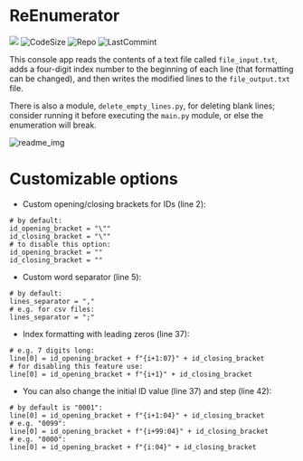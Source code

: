 ReEnumerator
=======================================================================

![](https://img.shields.io/tokei/lines/github.com/AlexeyLepov/ReEnumerator?style=for-the-badge)
![CodeSize](https://img.shields.io/github/languages/code-size/AlexeyLepov/ReEnumerator?style=for-the-badge)
![Repo](https://img.shields.io/github/repo-size/AlexeyLepov/ReEnumerator?style=for-the-badge)
![LastCommint](https://img.shields.io/github/last-commit/AlexeyLepov/ReEnumerator?style=for-the-badge)

This console app reads the contents of a text file called `file_input.txt`, adds a four-digit index number to the beginning of each line (that formatting can be changed), and then writes the modified lines to the `file_output.txt` file.

There is also a module, `delete_empty_lines.py`, for deleting blank lines; consider running it before executing the `main.py` module, or else the enumeration will break.

![readme_img](https://user-images.githubusercontent.com/77492646/231809951-9093e722-9c97-4483-9bf9-018a956bf7bc.png)


Customizable options
=======================================================================

- Custom opening/closing brackets for IDs (line 2):
```Py
# by default:
id_opening_bracket = "\""
id_closing_bracket = "\""
# to disable this option:
id_opening_bracket = ""
id_closing_bracket = ""
```

- Custom word separator (line 5):
```Py
# by default:
lines_separator = ","
# e.g. for csv files:
lines_separator = ";"
```

- Index formatting with leading zeros (line 37):

```Py
# e.g. 7 digits long:
line[0] = id_opening_bracket + f"{i+1:07}" + id_closing_bracket
# for disabling this feature use:
line[0] = id_opening_bracket + f"{i+1}" + id_closing_bracket
```

- You can also change the initial ID value (line 37) and step (line 42):
```Py
# by default is "0001":
line[0] = id_opening_bracket + f"{i+1:04}" + id_closing_bracket
# e.g. "0099":
line[0] = id_opening_bracket + f"{i+99:04}" + id_closing_bracket
# e.g. "0000":
line[0] = id_opening_bracket + f"{i:04}" + id_closing_bracket
```

